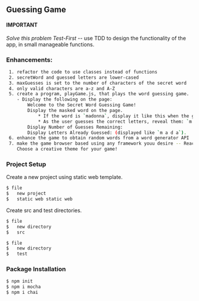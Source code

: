 ## Guessing Game

#### IMPORTANT

  *Solve this problem Test-First* -- use TDD to design the functionality of the app, in small manageable functions. 

### Enhancements:
```sh
 1. refactor the code to use classes instead of functions
 2. secretWord and guessed letters are lower-cased
 3. maxGuesses is set to the number of characters of the secret word
 4. only valid characters are a-z and A-Z
 5. create a program, playGame.js, that plays the word guessing game.
    - Display the following on the page:
        Welcome to the Secret Word Guessing Game!
        Display the masked word on the page.
            * If the word is `madonna`, display it like this when the game starts: `_ _ _ _ _ _ _`.
            * As the user guesses the correct letters, reveal them: `m a d o _  _ a`.
        Display Number of Guesses Remaining: 
        Display Letters Already Guessed: (displayed like `m a d a`).
 6. enhance the game to obtain random words from a word generator API
 7. make the game browser based using any framework youu desire -- React, Angular, Vue. 
    Choose a creative theme for your game!
```


### Project Setup  

Create a new project using static web template.

```sh
$ file
$   new project
$   static web static web 
```

Create src and test directories.

```sh
$ file
$   new directory
$   src 

$ file
$   new directory
$   test 
```



### Package Installation

```sh
$ npm init
$ npm i mocha
$ npm i chai
```
